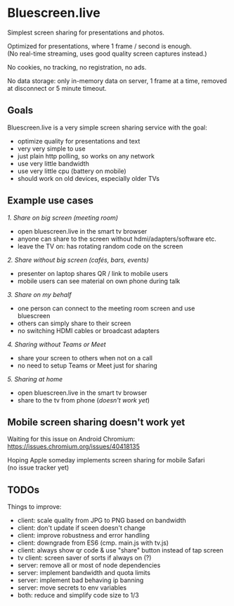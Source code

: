 # Bluescreen.live

Simplest screen sharing for presentations and photos.

Optimized for presentations, where 1 frame / second is enough.  
(No real-time streaming, uses good quality screen captures instead.)

No cookies, no tracking, no registration, no ads.

No data storage: only in-memory data on server, 1 frame at a time, removed at disconnect or 5 minute timeout.


## Goals

Bluescreen.live is a very simple screen sharing service with the goal:
- optimize quality for presentations and text
- very very simple to use
- just plain http polling, so works on any network
- use very little bandwidth
- use very little cpu (battery on mobile)
- should work on old devices, especially older TVs

## Example use cases

*1. Share on big screen (meeting room)*
- open bluescreen.live in the smart tv browser
- anyone can share to the screen without hdmi/adapters/software etc.
- leave the TV on: has rotating random code on the screen

*2. Share without big screen (cafés, bars, events)*
- presenter on laptop shares QR / link to mobile users
- mobile users can see material on own phone during talk

*3. Share on my behalf*
- one person can connect to the meeting room screen and use bluescreen
- others can simply share to their screen
- no switching HDMI cables or broadcast adapters

*4. Sharing without Teams or Meet*
- share your screen to others when not on a call
- no need to setup Teams or Meet just for sharing

*5. Sharing at home*
- open bluescreen.live in the smart tv browser
- share to the tv from phone (*doesn't work yet*)


## Mobile screen sharing doesn't work yet

Waiting for this issue on Android Chromium:  
https://issues.chromium.org/issues/40418135

Hoping Apple someday implements screen sharing for mobile Safari  
(no issue tracker yet)


## TODOs

Things to improve:
- client: scale quality from JPG to PNG based on bandwidth
- client: don't update if sceen doesn't change
- client: improve robustness and error handling
- client: downgrade from ES6 (cmp. main.js with tv.js)
- client: always show qr code & use "share" button instead of tap screen
- tv client: screen saver of sorts if always on (?)
- server: remove all or most of node dependencies
- server: implement bandwidth and quota limits
- server: implement bad behaving ip banning
- server: move secrets to env variables
- both: reduce and simplify code size to 1/3
